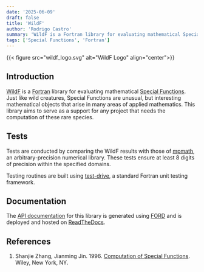 ```yaml
---
date: '2025-06-09'
draft: false 
title: 'WildF'
author: 'Rodrigo Castro'
summary: 'WildF is a Fortran library for evaluating mathematical Special Functions.'
tags: ['Special Functions', 'Fortran']
---
```


{{< figure src="wildf_logo.svg" alt="WildF Logo" align="center">}}

## Introduction
[WildF][WildF GitHub] is a [Fortran][Fortran Website] library for evaluating mathematical [Special Functions]. Just like wild creatures, Special Functions are unusual, but interesting mathematical objects that arise in many areas of applied mathematics. This library aims to serve as a support for any project that needs the computation of these rare species.

## Tests
Tests are conducted by comparing the WildF results with those of [mpmath], an arbitrary-precision numerical library. These tests ensure at least 8 digits of precision within the specified domains.

Testing routines are built using [test-drive], a standard Fortran unit testing framework.

## Documentation
The [API documentation][WildF Docs] for this library is generated using [FORD] and is deployed and hosted on [ReadTheDocs].

## References
1. Shanjie Zhang, Jianming Jin. 1996. [Computation of Special Functions][Book Zhang]. Wiley, New York, NY.

<!-- Links -->
<!-- Introduction -->
[WildF GitHub]: https://github.com/rodpcastro/wildf
[Fortran Website]: https://fortran-lang.org/
[Special Functions]: https://www.britannica.com/science/special-function
<!-- Tests -->
[mpmath]: https://mpmath.org/
[test-drive]: https://github.com/fortran-lang/test-drive
<!-- Documentation -->
[WildF Docs]: https://wildf.readthedocs.io/
[FORD]: https://forddocs.readthedocs.io/
[ReadTheDocs]: https://about.readthedocs.com/
<!-- References -->
[Book Zhang]: https://search.worldcat.org/title/33971114
